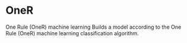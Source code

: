 # OneR
One Rule (OneR) machine learning
Builds a model according to the One Rule (OneR) machine learning classification algorithm.

